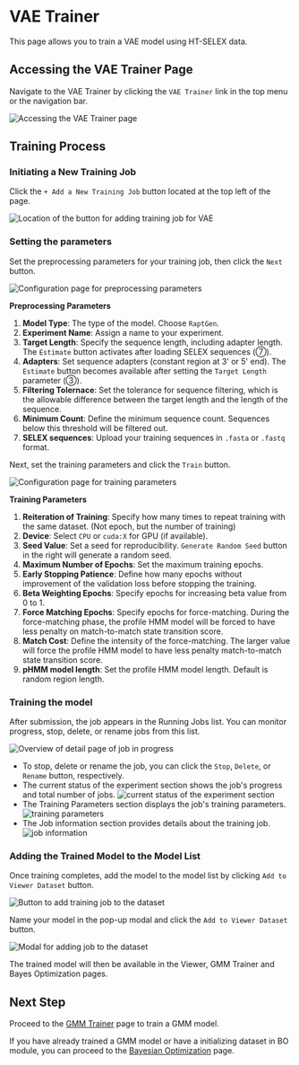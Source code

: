 # VAE Trainer

This page allows you to train a VAE model using HT-SELEX data.

## Accessing the VAE Trainer Page

Navigate to the VAE Trainer by clicking the `VAE Trainer` link in the top menu or the navigation bar.

![Accessing the VAE Trainer page](../assets/images/vae-trainer/access.png)

## Training Process

### Initiating a New Training Job

Click the `+ Add a New Training Job` button located at the top left of the page.

![Location of the button for adding training job for VAE](../assets/images/vae-trainer/add-button.png)

### Setting the parameters

Set the preprocessing parameters for your training job, then click the `Next` button.

![Configuration page for preprocessing parameters](../assets/images/vae-trainer/preprocessing-parameters.png)

**Preprocessing Parameters**

1. **Model Type**: The type of the model. Choose `RaptGen`.
2. **Experiment Name**: Assign a name to your experiment.
3. **Target Length**: Specify the sequence length, including adapter length. The `Estimate` button activates after loading SELEX sequences (⑦).
4. **Adapters**: Set sequence adapters (constant region at 3' or 5' end). The `Estimate` button becomes available after setting the `Target Length` parameter (③).
5. **Filtering Tolernace**: Set the tolerance for sequence filtering, which is the allowable difference between the target length and the length of the sequence.
6. **Minimum Count**: Define the minimum sequence count. Sequences below this threshold will be filtered out.
7. **SELEX sequences**: Upload your training sequences in `.fasta` or `.fastq` format.

Next, set the training parameters and click the `Train` button.

![Configuration page for training parameters](../assets/images/vae-trainer/training-parameters.png)

**Training Parameters**

1. **Reiteration of Training**: Specify how many times to repeat training with the same dataset. (Not epoch, but the number of training)
2. **Device**: Select `CPU` or `cuda:X` for GPU (if available).
3. **Seed Value**: Set a seed for reproducibility. `Generate Random Seed` button in the right will generate a random seed.
4. **Maximum Number of Epochs**: Set the maximum training epochs.
5. **Early Stopping Patience**: Define how many epochs without improvement of the validation loss before stopping the training.
6. **Beta Weighting Epochs**: Specify epochs for increasing beta value from 0 to 1.
7. **Force Matching Epochs**: Specify epochs for force-matching. During the force-matching phase, the profile HMM model will be forced to have less penalty on match-to-match state transition score.
8. **Match Cost**: Define the intensity of the force-matching. The larger value will force the profile HMM model to have less penalty match-to-match state transition score.
9. **pHMM model length**: Set the profile HMM model length. Default is random region length.

### Training the model

After submission, the job appears in the Running Jobs list. You can monitor progress, stop, delete, or rename jobs from this list.

![Overview of detail page of job in progress](../assets/images/vae-trainer/main-page-in-training.png)

- To stop, delete or rename the job, you can click the `Stop`, `Delete`, or `Rename` button, respectively.
- The current status of the experiment section shows the job's progress and total number of jobs.
  ![current status of the experiment section](../assets/images/vae-trainer/current-info.png)
- The Training Parameters section displays the job's training parameters.  
  ![training parameters](../assets/images/vae-trainer/training-params-list.png)
- The Job information section provides details about the training job.  
  ![job information](../assets/images/vae-trainer/job-info.png)

### Adding the Trained Model to the Model List

Once training completes, add the model to the model list by clicking `Add to Viewer Dataset` button.

![Button to add training job to the dataset](../assets/images/vae-trainer/add-to-viewer-dataset-button.png)

Name your model in the pop-up modal and click the `Add to Viewer Dataset` button.

![Modal for adding job to the dataset](../assets/images/vae-trainer/add-to-viewer-dataset-modal.png)

The trained model will then be available in the Viewer, GMM Trainer and Bayes Optimization pages.

## Next Step

Proceed to the [GMM Trainer](gmm-trainer.md) page to train a GMM model.

If you have already trained a GMM model or have a initializing dataset in BO module, you can proceed to the [Bayesian Optimization](bayesian-optimization.md) page.
